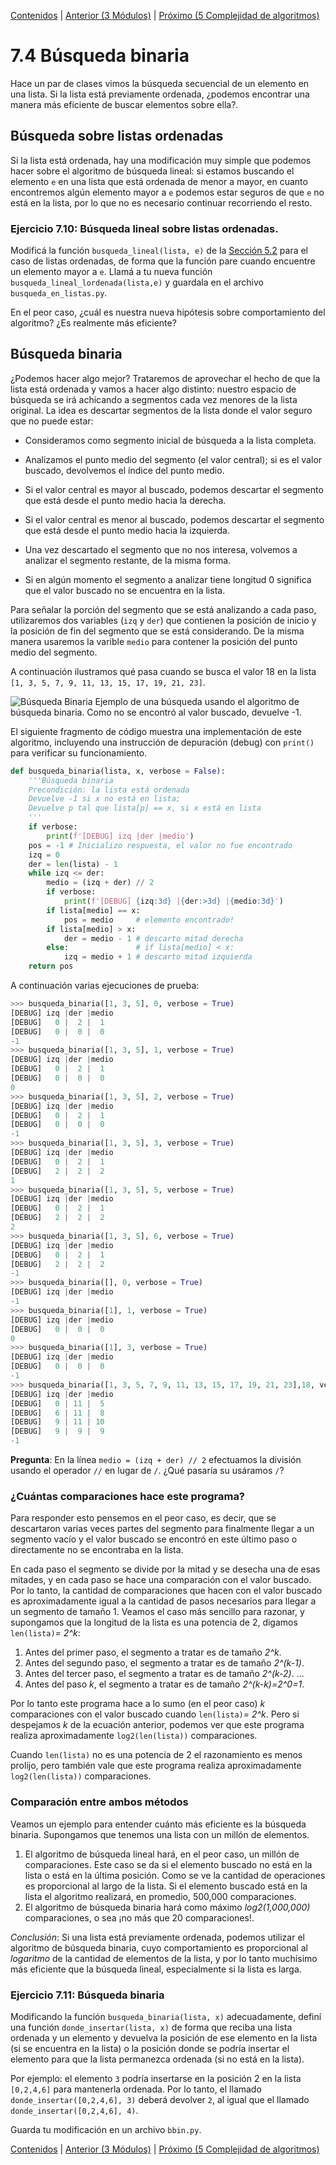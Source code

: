 [Contenidos](../Contenidos.md) \| [Anterior (3 Módulos)](03_Modulos.md) \| [Próximo (5 Complejidad de algoritmos)](05_Complejidad.md)

# 7.4 Búsqueda binaria

Hace un par de clases vimos la búsqueda secuencial de un elemento en una lista.
Si la lista está previamente ordenada, ¿podemos encontrar una manera más eficiente de buscar elementos sobre ella?.


## Búsqueda sobre listas ordenadas

Si la lista está ordenada, hay una modificación muy simple que podemos hacer sobre el algoritmo de búsqueda lineal: si estamos buscando el elemento `e` en una lista que está ordenada de menor a mayor, en cuanto encontremos algún elemento mayor a `e` podemos estar seguros de que `e` no está en la lista, por lo que no es necesario continuar recorriendo el resto.

### Ejercicio 7.10: Búsqueda lineal sobre listas ordenadas.

Modificá la función `busqueda_lineal(lista, e)`  de la [Sección 5.2](../05_Listas/02_IteradoresLista.md#búsqueda-lineal) para el caso de listas ordenadas, de forma que la función pare cuando encuentre un elemento mayor a `e`. Llamá a tu nueva función `busqueda_lineal_lordenada(lista,e)` y guardala en el archivo `busqueda_en_listas.py`.

En el peor caso, ¿cuál es nuestra nueva hipótesis sobre comportamiento del algoritmo? ¿Es realmente más eficiente?

## Búsqueda binaria

¿Podemos hacer algo mejor? Trataremos de aprovechar el hecho de que la lista está ordenada y vamos a hacer algo distinto: nuestro espacio de búsqueda se irá achicando a segmentos cada vez menores de la lista original.
La idea es descartar segmentos de la lista donde el valor seguro que no puede estar:

* Consideramos como segmento inicial de búsqueda a la lista completa.

* Analizamos el punto medio del segmento (el valor central); si es el valor buscado, devolvemos el índice del punto medio.

* Si el valor central es mayor al buscado, podemos descartar el segmento que está desde el punto medio hacia la derecha.

* Si el valor central es menor al buscado, podemos descartar el segmento que está desde el punto medio hacia la izquierda.

* Una vez descartado el segmento que no nos interesa, volvemos a analizar el segmento restante, de la misma forma.

* Si en algún momento el segmento a analizar tiene longitud 0 significa que el valor buscado no se encuentra en la lista.

Para señalar la porción del segmento que se está analizando a cada paso, utilizaremos dos variables (`izq` y `der`) que contienen la posición de inicio y la posición de fin del segmento que se está considerando. De la misma manera usaremos la varible `medio` para contener la posición del punto medio del segmento.

A continuación ilustramos qué pasa cuando se busca el valor 18 en la lista `[1, 3, 5, 7, 9, 11, 13, 15, 17, 19, 21, 23]`.

![Búsqueda Binaria](./bbin.png)
Ejemplo de una búsqueda usando el algoritmo de búsqueda binaria.
Como no se encontró al valor buscado, devuelve -1.

El siguiente fragmento de código muestra una implementación de este algoritmo, incluyendo una instrucción de depuración (debug) con `print()` para verificar su funcionamiento.

```python
def busqueda_binaria(lista, x, verbose = False):
    '''Búsqueda binaria
    Precondición: la lista está ordenada
    Devuelve -1 si x no está en lista;
    Devuelve p tal que lista[p] == x, si x está en lista
    '''
    if verbose:
        print(f'[DEBUG] izq |der |medio')
    pos = -1 # Inicializo respuesta, el valor no fue encontrado
    izq = 0
    der = len(lista) - 1
    while izq <= der:
        medio = (izq + der) // 2
        if verbose:
            print(f'[DEBUG] {izq:3d} |{der:>3d} |{medio:3d}')
        if lista[medio] == x:
            pos = medio     # elemento encontrado!
        if lista[medio] > x:
            der = medio - 1 # descarto mitad derecha
        else:               # if lista[medio] < x:
            izq = medio + 1 # descarto mitad izquierda
    return pos
```


A continuación varias ejecuciones de prueba:

```python
>>> busqueda_binaria([1, 3, 5], 0, verbose = True)
[DEBUG] izq |der |medio
[DEBUG]   0 |  2 |  1
[DEBUG]   0 |  0 |  0
-1
>>> busqueda_binaria([1, 3, 5], 1, verbose = True)
[DEBUG] izq |der |medio
[DEBUG]   0 |  2 |  1
[DEBUG]   0 |  0 |  0
0
>>> busqueda_binaria([1, 3, 5], 2, verbose = True)
[DEBUG] izq |der |medio
[DEBUG]   0 |  2 |  1
[DEBUG]   0 |  0 |  0
-1
>>> busqueda_binaria([1, 3, 5], 3, verbose = True)
[DEBUG] izq |der |medio
[DEBUG]   0 |  2 |  1
[DEBUG]   2 |  2 |  2
1
>>> busqueda_binaria([1, 3, 5], 5, verbose = True)
[DEBUG] izq |der |medio
[DEBUG]   0 |  2 |  1
[DEBUG]   2 |  2 |  2
2
>>> busqueda_binaria([1, 3, 5], 6, verbose = True)
[DEBUG] izq |der |medio
[DEBUG]   0 |  2 |  1
[DEBUG]   2 |  2 |  2
-1
>>> busqueda_binaria([], 0, verbose = True)
[DEBUG] izq |der |medio
-1
>>> busqueda_binaria([1], 1, verbose = True)
[DEBUG] izq |der |medio
[DEBUG]   0 |  0 |  0
0
>>> busqueda_binaria([1], 3, verbose = True)
[DEBUG] izq |der |medio
[DEBUG]   0 |  0 |  0
-1
>>> busqueda_binaria([1, 3, 5, 7, 9, 11, 13, 15, 17, 19, 21, 23],18, verbose = True)
[DEBUG] izq |der |medio
[DEBUG]   0 | 11 |  5
[DEBUG]   6 | 11 |  8
[DEBUG]   9 | 11 | 10
[DEBUG]   9 |  9 |  9
-1
```

**Pregunta**: En la línea `medio = (izq + der) // 2` efectuamos la división usando el operador `//` en lugar de `/`. ¿Qué pasaría su usáramos `/`?
    
### ¿Cuántas comparaciones hace este programa?

Para responder esto pensemos en el peor caso, es decir, que se descartaron varias veces partes del segmento para finalmente llegar a un segmento vacío y el valor buscado se encontró en este último paso o directamente no se encontraba en la lista.

En cada paso el segmento se divide por la mitad y se desecha una de esas mitades, y en cada paso se hace una comparación con el valor buscado. Por lo tanto, la cantidad de comparaciones que hacen con el valor buscado es aproximadamente igual a la cantidad de pasos necesarios para llegar a un segmento de tamaño 1.
Veamos el caso más sencillo para razonar, y supongamos que la longitud de la lista es una potencia de 2, digamos `len(lista)`*= 2^k*:

1. Antes del primer paso, el segmento a tratar es de tamaño *2^k*.
2. Antes del segundo paso, el segmento a tratar es de tamaño *2^(k-1)*.
3. Antes del tercer paso, el segmento a tratar es de tamaño *2^(k-2)*.
...
4. Antes del paso *k*, el segmento a tratar es de tamaño *2^(k-k)=2^0=1*.


Por lo tanto este programa hace a lo sumo (en el peor caso) *k* comparaciones con el valor buscado cuando `len(lista)`*= 2^k*.
Pero si despejamos *k* de la ecuación anterior, podemos ver que este programa realiza aproximadamente `log2(len(lista))` comparaciones.

Cuando `len(lista)` no es una potencia de 2 el razonamiento es menos prolijo, pero también vale que este programa realiza aproximadamente `log2(len(lista))` comparaciones.

### Comparación entre ambos métodos

Veamos un ejemplo para entender cuánto más eficiente es la búsqueda binaria.
Supongamos que tenemos una lista con un millón de elementos.

1. El algoritmo de búsqueda lineal hará, en el peor caso, un millón de comparaciones. Este caso se da si el elemento buscado no está en la lista o está en la última posición. Como se ve la cantidad de operaciones es proporcional al largo de la lista. Si el elemento buscado está en la lista el algoritmo realizará, en promedio, 500,000 comparaciones.
2. El algoritmo de búsqueda binaria hará como máximo *log2(1,000,000)* comparaciones, o sea ¡no más que 20 comparaciones!.

*Conclusión*: Si una lista está previamente ordenada, podemos utilizar el algoritmo de búsqueda binaria, cuyo comportamiento es proporcional al *logaritmo* de la cantidad de elementos de la lista, y por lo tanto muchísimo más eficiente que la búsqueda lineal, especialmente si la lista es larga.

### Ejercicio 7.11: Búsqueda binaria
Modificando la función `busqueda_binaria(lista, x)` adecuadamente, definí una función `donde_insertar(lista, x)` de forma que reciba una lista ordenada y un elemento y devuelva la posición de ese elemento en la lista (si se encuentra en la lista) o la posición donde se podría insertar el elemento para que la lista permanezca ordenada (si no está en la lista).

Por ejemplo: el elemento `3` podría insertarse en la posición 2 en la lista `[0,2,4,6]` para mantenerla ordenada. Por lo tanto, el llamado `donde_insertar([0,2,4,6], 3)` deberá devolver `2`, al igual que el llamado `donde_insertar([0,2,4,6], 4)`.

Guarda tu modificación en un archivo `bbin.py`.



[Contenidos](../Contenidos.md) \| [Anterior (3 Módulos)](03_Modulos.md) \| [Próximo (5 Complejidad de algoritmos)](05_Complejidad.md)

